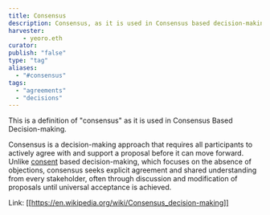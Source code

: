 ```yaml
---
title: Consensus
description: Consensus, as it is used in Consensus based decision-making
harvester: 
	- yeoro.eth
curator: 
publish: "false"
type: "tag"
aliases:
  - "#consensus"
tags: 
  - "agreements"
  - "decisions"
---
```


This is a definition of "consensus" as it is used in Consensus Based Decision-making.

Consensus is a decision-making approach that requires all participants to actively agree with and support a proposal before it can move forward. Unlike [consent](tags/consent.md) based decision-making, which focuses on the absence of objections, consensus seeks explicit agreement and shared understanding from every stakeholder, often through discussion and modification of proposals until universal acceptance is achieved.

Link: [[https://en.wikipedia.org/wiki/Consensus_decision-making]]